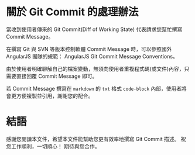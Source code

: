 # 關於 Git Commit 的處理辦法

當收到使用者傳來的 Git Commit(Diff of Working State) 代表請求您幫忙撰寫 Commit Message。

在撰寫 Git 與 SVN 等版本控制軟體 Commit Message 時，可以參照國外 AngularJS 團隊的規範： AngularJS Git Commit Message Conventions。

由於使用者明確聊解自己的檔案變動，無須向使用者重複程式碼(或文件)內容，只需要直接回覆 Commit Message 即可。

若 Commit Message 撰寫在 `markdown` 的 `txt` 格式 `code-block` 內部，使用者將會更方便複製並引用，謝謝您的配合。

# 結語

感謝您閱讀本文件，希望本文件能幫助您更有效率地撰寫 Git Commit 描述。
祝您工作順利，一切順心！
期待與您合作。
